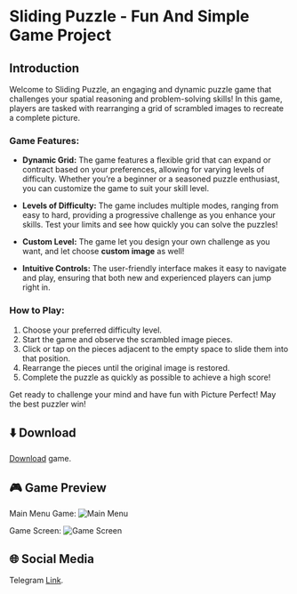 # Sliding Puzzle - Fun And Simple Game Project

## Introduction
Welcome to Sliding Puzzle, an engaging and dynamic puzzle game that challenges your spatial reasoning and problem-solving skills!
In this game, players are tasked with rearranging a grid of scrambled images to recreate a complete picture. 

### Game Features:

- **Dynamic Grid:** The game features a flexible grid that can expand or contract based on your preferences,
allowing for varying levels of difficulty. Whether you’re a beginner or a seasoned puzzle enthusiast,
you can customize the game to suit your skill level.

- **Levels of Difficulty:** The game includes multiple modes,
ranging from easy to hard, providing a progressive challenge as you enhance your skills.
Test your limits and see how quickly you can solve the puzzles!

- **Custom Level:** The game let you design your own challenge as you want,
and let choose **custom image** as well!

- **Intuitive Controls:** The user-friendly interface makes it easy to navigate and play, 
ensuring that both new and experienced players can jump right in.

### How to Play:
1. Choose your preferred difficulty level.
2. Start the game and observe the scrambled image pieces.
3. Click or tap on the pieces adjacent to the empty space to slide them into that position.
4. Rearrange the pieces until the original image is restored.
5. Complete the puzzle as quickly as possible to achieve a high score!

Get ready to challenge your mind and have fun with Picture Perfect! May the best puzzler win!

## ⬇️ Download
[Download](https://github.com/MostafaShraief/Sliding-Puzzle/raw/refs/heads/master/Sliding%20Game%20V1.0/Sliding%20Puzzle.zip)
game.

## 🎮 Game Preview

Main Menu Game:
![Main Menu](https://github.com/user-attachments/assets/b55c606a-a339-4066-8ef3-8b54ccb033b6)

Game Screen:
![Game Screen](https://github.com/user-attachments/assets/57220731-c4d3-4ab9-90a7-f174c54d4c5a)

## 🌐 Social Media
Telegram [Link](https://t.me/Mostafa_Shraief).
